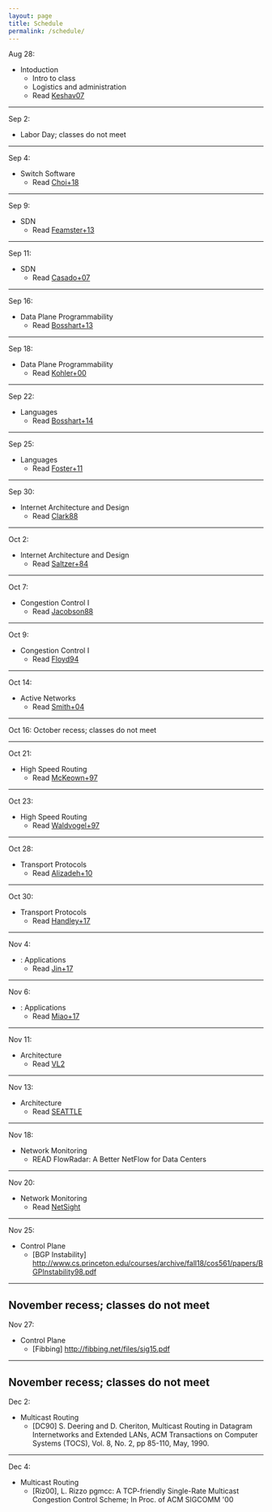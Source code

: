 ```yaml
---
layout: page
title: Schedule
permalink: /schedule/
---
```



Aug 28:
* Intoduction
    * Intro to class
    * Logistics and administration
    * Read [Keshav07](https://dl.acm.org/citation.cfm?id=1273458)

---
Sep 2:
* Labor Day; classes do not meet

---

Sep 4:
* Switch Software
   *  Read [Choi+18](https://dl.acm.org/citation.cfm?id=3230546) 
---

Sep 9:
* SDN
    * Read [Feamster+13](https://dl.acm.org/citation.cfm?id=2602219)
---

Sep 11:
* SDN
    * Read [Casado+07](https://dl.acm.org/citation.cfm?id=1282382)
---

Sep 16:
* Data Plane Programmability
   * Read [Bosshart+13](https://dl.acm.org/citation.cfm?id=2486011)
---

Sep 18:
* Data Plane Programmability
   * Read [Kohler+00](http://www.cs.princeton.edu/courses/archive/fall18/cos561/papers/Click00.pdf)

---

Sep 22:
* Languages   
   * Read [Bosshart+14](https://dl.acm.org/citation.cfm?id=2656890)
---

Sep 25:
* Languages   
    * Read [Foster+11](https://dl.acm.org/citation.cfm?id=2034812)

---

Sep 30:
* Internet Architecture and Design
    * Read [Clark88](http://ccr.sigcomm.org/archive/1995/jan95/ccr-9501-clark.pdf)

---

Oct 2:
* Internet Architecture and Design
    * Read [Saltzer+84](https://dl.acm.org/citation.cfm?id=357402)

---

Oct 7:
* Congestion Control I
    * Read [Jacobson88](https://dl.acm.org/citation.cfm?id=52356)

---

Oct 9:
* Congestion Control I
    * Read [Floyd94](https://dl.acm.org/citation.cfm?id=205512)
---


Oct 14:
* Active Networks
    * Read [Smith+04](https://ieeexplore.ieee.org/document/1262565)
---
Oct 16:
October recess; classes do not meet

---
Oct 21:
* High Speed Routing
    * Read [McKeown+97](https://ieeexplore.ieee.org/document/566194)

---
Oct 23:
* High Speed Routing
    * Read [Waldvogel+97](https://dl.acm.org/citation.cfm?id=263136) 

---
Oct 28:
* Transport Protocols
    * Read [Alizadeh+10](https://people.csail.mit.edu/alizadeh/papers/dctcp-sigcomm10.pdf)

---
Oct 30:
* Transport Protocols
    * Read [Handley+17](https://dl.acm.org/citation.cfm?id=3098825)

---
Nov 4:
* : Applications
    * Read [Jin+17](https://dl.acm.org/citation.cfm?id=3132747.3132764)
    
---
Nov 6:
* : Applications
    * Read [Miao+17](https://dl.acm.org/citation.cfm?id=3098824&dl=ACM&coll=DL)
---
Nov 11:
* Architecture
    * Read [VL2](https://www.microsoft.com/en-us/research/publication/vl2-a-scalable-and-flexible-data-center-network/)
---
Nov 13:
* Architecture
    * Read [SEATTLE](http://www.cs.princeton.edu/courses/archive/fall18/cos561/papers/Seattle08.pdf)
---
Nov 18:
* Network Monitoring
   * READ  FlowRadar: A Better NetFlow for Data Centers

---
Nov 20:
* Network Monitoring
   * Read [NetSight](http://www.scs.stanford.edu/~dm/home/papers/handigol:netsight.pdf)

---
Nov 25:
* Control Plane
   * [BGP Instability] http://www.cs.princeton.edu/courses/archive/fall18/cos561/papers/BGPInstability98.pdf

---
November recess; classes do not meet
---
Nov 27:
* Control Plane
   * [Fibbing] http://fibbing.net/files/sig15.pdf

---
November recess; classes do not meet
---
Dec 2:
* Multicast Routing
    * [DC90] S. Deering and D. Cheriton, Multicast Routing in Datagram Internetworks and Extended LANs, ACM Transactions on Computer Systems (TOCS), Vol. 8, No. 2, pp 85-110, May, 1990.

---
Dec 4:
* Multicast Routing
    * [Riz00], L. Rizzo pgmcc: A TCP-friendly Single-Rate Multicast Congestion Control Scheme; In Proc. of ACM SIGCOMM '00



<!--

Feb 20:
* Intoduction
    * Intro to class
    * Logistics and administration

---

Feb 22:
* Internet Architecture and Design
    * Read [Keshav07](https://dl.acm.org/citation.cfm?id=1273458)
    * Read [Clark88](http://ccr.sigcomm.org/archive/1995/jan95/ccr-9501-clark.pdf)
    * Read [Saltzer+84](https://dl.acm.org/citation.cfm?id=357402)

---

Feb 22:
* P4 Tutorial

---

Mar 1:
* P4 Tutorial

---

Mar 6
* Congestion Control I
    * Read [Jacobson88](https://dl.acm.org/citation.cfm?id=52356)
    * Read [Floyd94](https://dl.acm.org/citation.cfm?id=205512)
    * [Starter Project](https://github.com/usi-advanced-networking/switch-cache) Out

---

Mar 7:
* Lab

---

Mar 13:

* High Speed Routing
    * Read [McKeown+97](https://ieeexplore.ieee.org/document/566194)
    * Read [Waldvogel+97](https://dl.acm.org/citation.cfm?id=263136) 

---

Mar 14:
* Lab

---

Mar 20:
* Transport Protocols
    * Read [Handley+17](https://dl.acm.org/citation.cfm?id=3098825)
    * __Starter Project Due__

---

Mar 21:
* Lab
 
---

Mar 27:
* Topics 6: Active Networks
    * Read [Wetherall99](https://dl.acm.org/citation.cfm?id=319156) 
    * Read [Smith+04](https://ieeexplore.ieee.org/document/1262565)
    * __Project Out__

---

Mar 28:
* Lab


---

Apr 3:
* Topics 7: SDN
    * Soul&eacute; travelling
    * Read [Feamster+13](https://dl.acm.org/citation.cfm?id=2602219)
    * Read [Casado+07](https://dl.acm.org/citation.cfm?id=1282382)
    * __Project Work Plan Due__


---

Apr 4
* Lab
    * Soul&eacute; travelling

---

Apr 10
* Topics 8: Data Plane Programmability
    * Read [Bosshart+13](https://dl.acm.org/citation.cfm?id=2486011)


---

Apr 11
* Lab

---

Apr 17
* Topics 9: Languages
    * Read [Foster+11](https://dl.acm.org/citation.cfm?id=2034812)
    * Optionally Read [Bosshart+14](https://dl.acm.org/citation.cfm?id=2656890)

---

Apr 18:
* Easter (No Class) 

---

Apr 24:
* Easter (No Class) 

---

Apr 25:
* Easter (No Class) 

---

May 1
* Labour Day (No Class) 

---

May 2
* Topics 10: Applications
    * Read [Jin+17](https://dl.acm.org/citation.cfm?id=3132747.3132764)
    * Optionally Read [Miao+17](https://dl.acm.org/citation.cfm?id=3098824&dl=ACM&coll=DL)

---

May 8
* Lab

---

May 9
* Lab

---

May 15
* Lab

---

May 16
* Lab
    * ** __Complete Data-Plane and Control-Plane Implementations Due__
    * ** __Interoperability Proposal Due__

---

May 22
* Topics 11: Switch Software
    *  Read [Choi+18](https://dl.acm.org/citation.cfm?id=3230546) 

---

May 23
* Lab
* __Final project due__

---

May 29
* Lab
* __Final demonstrations and presentations__

---









April 2nd:
* Lecture 1 Topics:
    * Intro to class
    * Logistics and administration
* **Due by 11:59 PM:** [Course Application](https://goo.gl/forms/nJXtf9csQokQFvD23) 

---

April 3rd:
* Instructors will send out application results by 5PM

---

April 4th:
* Lecture 2 Topics:
    * P4 Introduction and Motivation
    * P4 Langauge Basics
    * Hands on learning with P4 - Please complete the Getting Started portion of the [P4 Mininet exercises]({{ site.baseurl }}/deliverables/p4-mininet) before class, and bring your laptops with you 

---

April 6th:
* **Due by 11:59 PM:** [Getting Started]({{ site.baseurl }}/deliverables/getting-started)

---

April 9th:
* Lecture 3 Topics:
    * Finish P4 Language Overiew
    * Intro to NetFPGA
    * P4->NetFPGA Workflow Overview

---

April 10th:
* **Due by 11:59PM:** [P4 Mininet exercises]({{ site.baseurl }}/deliverables/p4-mininet)
* **Due by 11:59PM:** [P4->NetFPGA exercises]({{ site.baseurl }}/deliverables/p4-netfpga-tutorials)

---

April 16th:
* Lecture 4:
    * Guest Lecture - P4 Applications

---

April 18th:
* Lecture 5 Topics:
    * Intro to FPGA development
    * Basic hardware design
    * Running simulations
    * Timing constraints

---

April 24th:
* **Due by 11:59PM:** [Complete Data-Plane and Control-Plane Implementations]({{ site.baseurl }}/deliverables/baseline-tests)

---

April 27th:
* **Due by 11:59PM:** [Interoperability test proposal (one document from entire class)]({{ site.baseurl }}/deliverables/interoperability-proposal)

---

May 2nd:
* **Due by 11:59PM:** [Proposal for design challenge project]({{ site.baseurl }}/deliverables/design-challenge)

---

May 9th (Gates 325):
* Interoperability test

---

May 24th:
* **Due by 11:59PM:** [Design challenge progress report]({{ site.baseurl }}/deliverables/progress-report)

---

June 13th @ 3:30PM in Gates 358:
* [Final demonstrations and presentations]({{ site.baseurl }}/deliverables/final-demo)



-->
